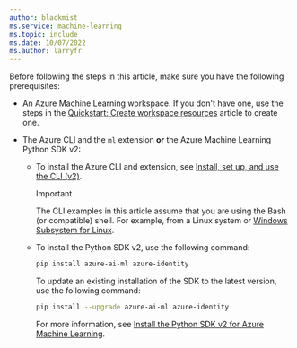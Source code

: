 ```yaml
---
author: blackmist
ms.service: machine-learning
ms.topic: include
ms.date: 10/07/2022
ms.author: larryfr
---
```


Before following the steps in this article, make sure you have the following prerequisites:

* An Azure Machine Learning workspace. If you don't have one, use the steps in the [Quickstart: Create workspace resources](../quickstart-create-resources.md) article to create one.

* The Azure CLI and the `ml` extension __or__ the Azure Machine Learning Python SDK v2:

    * To install the Azure CLI and extension, see [Install, set up, and use the CLI (v2)](../how-to-configure-cli.md).

        > [!IMPORTANT]
        > The CLI examples in this article assume that you are using the Bash (or compatible) shell. For example, from a Linux system or [Windows Subsystem for Linux](/windows/wsl/about). 

    * To install the Python SDK v2, use the following command:

        ```bash
        pip install azure-ai-ml azure-identity
        ```

        To update an existing installation of the SDK to the latest version, use the following command:

        ```bash
        pip install --upgrade azure-ai-ml azure-identity
        ```

        For more information, see [Install the Python SDK v2 for Azure Machine Learning](https://aka.ms/sdk-v2-install).